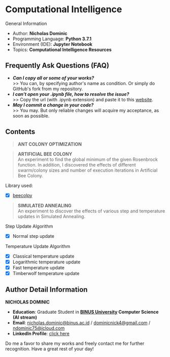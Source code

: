 # Computational Intelligence
General Information
- Author: **Nicholas Dominic**
- Programming Language: **Python 3.7.1**
- Environment (IDE): **Jupyter Notebook**
- Topics: **Computational Intelligence Resources**

## Frequently Ask Questions (FAQ)
- ***Can I copy all or some of your works?***
<br>>> You can, by specifying author's name as condition. Or simply do GitHub's fork from my repository.
- ***I can't open your .ipynb file, how to resolve the issue?***
<br>>> Copy the url (with .ipynb extension) and paste it to this [website](https://nbviewer.jupyter.org/).
- ***May I commit a change in your code?***
<br>>> You may. But only reliable changes will acquire my acceptance, as soon as possible.

## Contents

> **ANT COLONY OPTIMIZATION**

> **ARTIFICIAL BEE COLONY**
<br>An experiment to find the global minimum of the given Rosenbrock function. In addition, I discovered the effects of different swarm/colony sizes and number of execution iterations in Artificial Bee Colony.

Library used:
- [x] [beecolpy](https://pypi.org/project/beecolpy/)

> **SIMULATED ANNEALING**
<br>An experiment to discover the effects of various step and temperature updates in Simulated Annealing.

Step Update Algorithm
- [x] Normal step update

Temperature Update Algorithm
- [x] Classical temperature update
- [x] Logarithmic temperature update
- [x] Fast temperature update
- [x] Timberwolf temperature update

## Author Detail Information
**NICHOLAS DOMINIC**
- **Education**: Graduate Student in **[BINUS University](https://mti.binus.ac.id/) Computer Science (AI stream)**
- **Email**: nicholas.dominic@binus.ac.id / dominicnick4@gmail.com / ndominic75@icloud.com
- **LinkedIn Profile**: [click here](https://www.linkedin.com/in/nicholas-dominic)

Do me a favor to share my works and freely contact me for further recognition. Have a great rest of your day!
